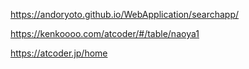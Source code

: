 https://andoryoto.github.io/WebApplication/searchapp/

https://kenkoooo.com/atcoder/#/table/naoya1

https://atcoder.jp/home
